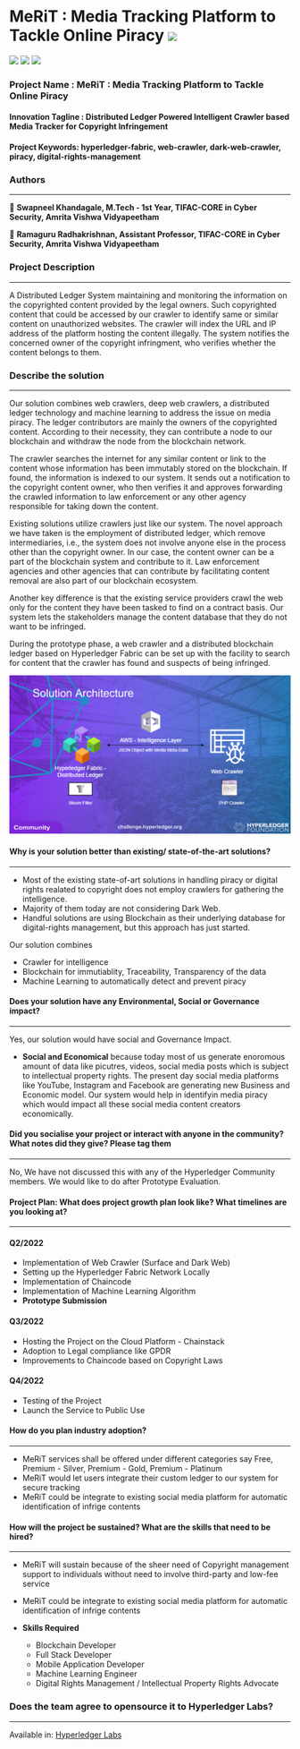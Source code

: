 # MeRiT : Media Tracking Platform to Tackle Online Piracy ![](https://img.shields.io/badge/-Live-brightgreen)
![](https://img.shields.io/badge/Challenge-Hyperledger_2022-green) ![](https://img.shields.io/badge/Focus-Hyperledger_Fabric-yellow) ![](https://img.shields.io/badge/Focus-Media_Priacy-yellow) 

### Project Name :  MeRiT : Media Tracking Platform to Tackle Online Piracy

#### Innovation Tagline : Distributed Ledger Powered Intelligent Crawler based Media Tracker for Copyright Infringement 

#### Project Keywords:	hyperledger-fabric, web-crawler, dark-web-crawler, piracy, digital-rights-management

### Authors
<hr>

👤 **Swapneel Khandagale, M.Tech - 1st Year, TIFAC-CORE in Cyber Security, Amrita Vishwa Vidyapeetham** <br/>

👤 **Ramaguru Radhakrishnan, Assistant Professor, TIFAC-CORE in Cyber Security, Amrita Vishwa Vidyapeetham**

### Project Description  
<hr>

A Distributed Ledger System maintaining and monitoring the information on the copyrighted content provided by the legal owners. Such copyrighted content that could be accessed by our crawler to identify same or similar content on unauthorized websites. The crawler will index the URL and IP address of the platform hosting the content illegally. The system notifies the concerned owner of the copyright infringment, who verifies whether the content belongs to them. 

### Describe the solution	
<hr>

Our solution combines web crawlers, deep web crawlers, a distributed ledger technology and machine learning to address the issue on media piracy. The ledger contributors are mainly the owners of the copyrighted content. According to their necessity, they can contribute a node to our blockchain and withdraw the node from the blockchain network.

The crawler searches the internet for any similar content or link to the content whose information has been immutably stored on the blockchain. If found, the information is indexed to our system. It sends out a notification to the copyright content owner, who then verifies it and approves forwarding the crawled information to law enforcement or any other agency responsible for taking down the content.

Existing solutions utilize crawlers just like our system. The novel approach we have taken is the employment of distributed ledger, which remove intermediaries, i.e., the system does not involve anyone else in the process other than the copyright owner. In our case, the content owner can be a part of the blockchain system and contribute to it. Law enforcement agencies and other agencies that can contribute by facilitating content removal are also part of our blockchain ecosystem.

Another key difference is that the existing service providers crawl the web only for the content they have been tasked to find on a contract basis. Our system lets the stakeholders manage the content database that they do not want to be infringed.

During the prototype phase, a web crawler and a distributed blockchain ledger based on Hyperledger Fabric can be set up with the facility to search for content that the crawler has found and suspects of being infringed.

<p align="center">
 <img src="Assets/images/System_Architecture.png" >
</p>

#### Why is your solution better than existing/ state-of-the-art solutions?	
<hr>

 - Most of the existing state-of-art solutions in handling piracy or digital rights realated to copyright does not employ crawlers for gathering the intelligence.   
 - Majority of them today are not considering Dark Web. 
 - Handful solutions are using Blockchain as their underlying database for digital-rights management, but this approach has just started. 
 
 Our solution combines 
 - Crawler for intelligence
 - Blockchain for immutiablity, Traceability, Transparency of the data 
 - Machine Learning to automatically detect and prevent piracy

#### Does your solution have any Environmental, Social or Governance impact?	
<hr>

Yes, our solution would have social and Governance Impact.

- **Social and Economical** because today most of us generate enoromous amount of data like picutres, videos, social media posts which is subject to intellectual property rights. The present day social media platforms like YouTube, Instagram and Facebook are generating new Business and Economic model. Our system would help in identifyin media piracy which would impact all these social media content creators economically.

#### Did you socialise your project or interact with anyone in the community? What notes did they give? Please tag them
<hr>

No, We have not discussed this with any of the Hyperledger Community members. We would like to do after Prototype Evaluation.

#### Project Plan:	What does project growth plan look like? What timelines are you looking at?	
<hr>

#### Q2/2022
 - Implementation of Web Crawler (Surface and Dark Web)
 - Setting up the Hyperledger Fabric Network Locally
 - Implementation of Chaincode 
 - Implementation of Machine Learning Algorithm
 - **Prototype Submission**

#### Q3/2022
 -  Hosting the Project on the Cloud Platform - Chainstack
 -  Adoption to Legal compliance like GPDR
 -  Improvements to Chaincode based on Copyright Laws

#### Q4/2022
 - Testing of the Project
 - Launch the Service to Public Use

#### How do you plan industry adoption?	
<hr>

 - MeRiT services shall be offered under different categories say Free, Premium - Silver, Premium - Gold, Premium - Platinum
 - MeRiT would let users integrate their custom ledger to our system for secure tracking
 - MeRiT could be integrate to existing social media platform for automatic identification of infrige contents

#### How will the project be sustained? What are the skills that need to be hired?	
<hr>

 - MeRiT will sustain because of the sheer need of Copyright management support to individuals without need to involve third-party and low-fee service
 - MeRiT could be integrate to existing social media platform for automatic identification of infrige contents

- **Skills Required**
  - Blockchain Developer
  - Full Stack Developer
  - Mobile Application Developer
  - Machine Learning Engineer
  - Digital Rights Management / Intellectual Property Rights Advocate

### Does the team agree to opensource it to Hyperledger Labs?	
<hr>

Available in: [Hyperledger Labs](https://labs.hyperledger.org/labs/media-tracking-platform-to-tackle-online-piracy.html)
